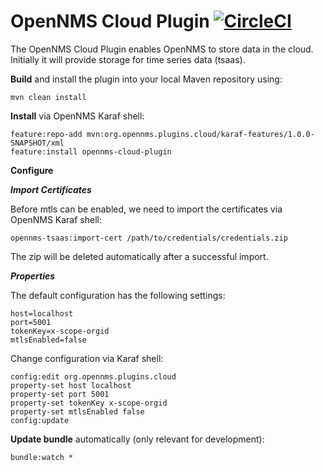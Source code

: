 # OpenNMS Cloud Plugin [![CircleCI](https://circleci.com/gh/OpenNMS/opennms-cloud-plugin.svg?style=svg)](https://circleci.com/gh/OpenNMS/opennms-cloud-plugin)

The OpenNMS Cloud Plugin enables OpenNMS to store data in the cloud.
Initially it will provide storage for time series data (tsaas).

**Build** and install the plugin into your local Maven repository using:
```
mvn clean install
```

**Install** via OpenNMS Karaf shell:
```
feature:repo-add mvn:org.opennms.plugins.cloud/karaf-features/1.0.0-SNAPSHOT/xml
feature:install opennms-cloud-plugin
```
**Configure**

***Import Certificates***

Before mtls can be enabled, we need to import the certificates via OpenNMS Karaf shell:
```
opennms-tsaas:import-cert /path/to/credentials/credentials.zip
```
The zip will be deleted automatically after a successful import.

***Properties***

The default configuration has the following settings:
```
host=localhost
port=5001
tokenKey=x-scope-orgid
mtlsEnabled=false
```

Change configuration via Karaf shell:
```
config:edit org.opennms.plugins.cloud
property-set host localhost
property-set port 5001
property-set tokenKey x-scope-orgid
property-set mtlsEnabled false
config:update
```

**Update bundle** automatically (only relevant for development):
```
bundle:watch *
```